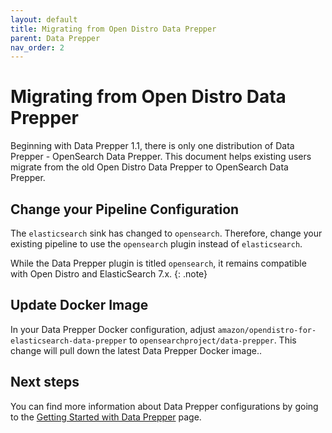 ```yaml
---
layout: default
title: Migrating from Open Distro Data Prepper
parent: Data Prepper
nav_order: 2
---
```


# Migrating from Open Distro Data Prepper

Beginning with Data Prepper 1.1, there is only one distribution of Data Prepper - OpenSearch Data Prepper. This document helps existing users migrate from the old Open Distro Data Prepper to OpenSearch Data Prepper.

## Change your Pipeline Configuration

The `elasticsearch` sink has changed to `opensearch`. Therefore, change your existing pipeline to use the `opensearch` plugin instead of `elasticsearch`.

While the Data Prepper plugin is titled `opensearch`, it remains compatible with Open Distro and ElasticSearch 7.x.
{: .note}

## Update Docker Image

In your Data Prepper Docker configuration, adjust `amazon/opendistro-for-elasticsearch-data-prepper` to `opensearchproject/data-prepper`. This change will pull down the latest Data Prepper Docker image..

## Next steps

You can find more information about Data Prepper configurations by going to the [Getting Started with Data Prepper]({{site.url}}{{site.baseurl}}/clients/data-prepper/get-started/) page. 